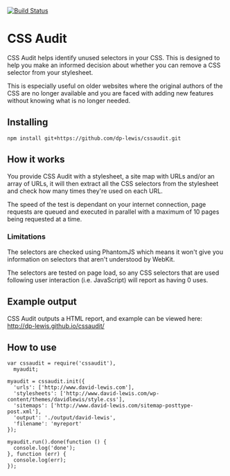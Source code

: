[![Build Status](https://travis-ci.org/dp-lewis/cssaudit.svg?branch=master)](https://travis-ci.org/dp-lewis/cssaudit)

# CSS Audit
CSS Audit helps identify unused selectors in your CSS. This is designed to help you make an informed decision about whether you can remove a CSS selector from your stylesheet.

This is especially useful on older websites where the original authors of the CSS are no longer available and you are faced with adding new features without knowing what is no longer needed.

## Installing

```
npm install git+https://github.com/dp-lewis/cssaudit.git
```

## How it works

You provide CSS Audit with a stylesheet, a site map with URLs and/or an array of URLs, it will then extract all the CSS selectors from the stylesheet and check how many times they're used on each URL.

The speed of the test is dependant on your internet connection, page requests are queued and executed in parallel with a maximum of 10 pages being requested at a time.

### Limitations
The selectors are checked using PhantomJS which means it won't give you information on selectors that aren't understood by WebKit. 

The selectors are tested on page load, so any CSS selectors that are used following user interaction (i.e. JavaScript) will report as having 0 uses.

## Example output

CSS Audit outputs a HTML report, and example can be viewed here: http://dp-lewis.github.io/cssaudit/

## How to use
```
var cssaudit = require('cssaudit'),
  myaudit;

myaudit = cssaudit.init({
  'urls': ['http://www.david-lewis.com'],
  'stylesheets': ['http://www.david-lewis.com/wp-content/themes/davidlewis/style.css'],
  'sitemaps': ['http://www.david-lewis.com/sitemap-posttype-post.xml'],
  'output': './output/david-lewis',
  'filename': 'myreport'
});

myaudit.run().done(function () {
  console.log('done');
}, function (err) {
  console.log(err);
});

```

